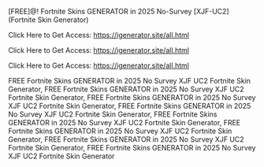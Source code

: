[FREE]@! Fortnite Skins GENERATOR in 2025 No-Survey [XJF-UC2] (Fortnite Skin Generator)

Click Here to Get Access: https://igenerator.site/all.html

Click Here to Get Access: https://igenerator.site/all.html

Click Here to Get Access: https://igenerator.site/all.html

 FREE Fortnite Skins GENERATOR in 2025 No Survey XJF UC2 Fortnite Skin Generator, FREE Fortnite Skins GENERATOR in 2025 No Survey XJF UC2 Fortnite Skin Generator, FREE Fortnite Skins GENERATOR in 2025 No Survey XJF UC2 Fortnite Skin Generator, FREE Fortnite Skins GENERATOR in 2025 No Survey XJF UC2 Fortnite Skin Generator, FREE Fortnite Skins GENERATOR in 2025 No Survey XJF UC2 Fortnite Skin Generator, FREE Fortnite Skins GENERATOR in 2025 No Survey XJF UC2 Fortnite Skin Generator, FREE Fortnite Skins GENERATOR in 2025 No Survey XJF UC2 Fortnite Skin Generator, FREE Fortnite Skins GENERATOR in 2025 No Survey XJF UC2 Fortnite Skin Generator
